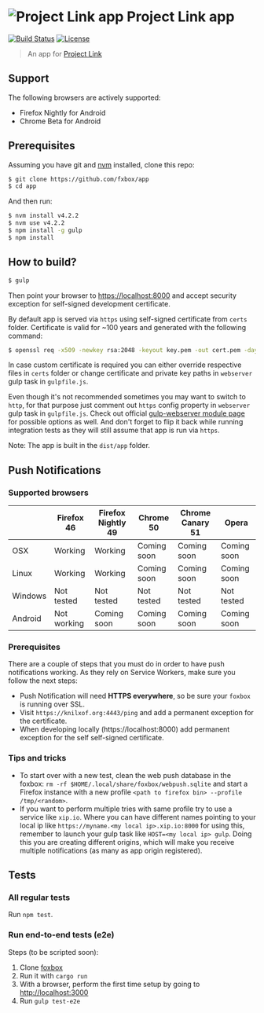# ![Project Link app](https://raw.githubusercontent.com/fxbox/app/master/app/img/icons/32.png "Project Link app") Project Link app

[![Build Status](https://travis-ci.org/fxbox/app.svg?branch=master)](https://travis-ci.org/fxbox/app)
[![License](https://img.shields.io/badge/license-MPL2-blue.svg)](https://raw.githubusercontent.com/fxbox/app/master/LICENSE)

> An app for [Project Link](https://wiki.mozilla.org/Project_Link)

## Support

The following browsers are actively supported:

* Firefox Nightly for Android
* Chrome Beta for Android

## Prerequisites

Assuming you have git and [nvm](http://nvm.sh/) installed, clone this repo:

```bash
$ git clone https://github.com/fxbox/app
$ cd app
```

And then run:

```bash
$ nvm install v4.2.2
$ nvm use v4.2.2
$ npm install -g gulp
$ npm install
```

## How to build?

```bash
$ gulp
```

Then point your browser to [https://localhost:8000](https://localhost:8000/) and accept security exception for self-signed
development certificate.

By default app is served via `https` using self-signed certificate from `certs` folder. Certificate is valid for ~100
years and generated with the following command:

```bash
$ openssl req -x509 -newkey rsa:2048 -keyout key.pem -out cert.pem -days 36500 -nodes
```

In case custom certificate is required you can either override respective files in `certs` folder or change certificate
and private key paths in `webserver` gulp task in `gulpfile.js`.

Even though it's not recommended sometimes you may want to switch to `http`, for that purpose just comment out `https`
config property in `webserver` gulp task in `gulpfile.js`. Check out official [gulp-webserver module page](https://www.npmjs.com/package/gulp-webserver)
for possible options as well. And don't forget to flip it back while running integration tests as they will still assume
that app is run via `https`.


Note: The app is built in the `dist/app` folder.

## Push Notifications

### Supported browsers

|         | Firefox 46   | Firefox Nightly 49    | Chrome 50       | Chrome Canary 51   | Opera           |
| ------- | ------------ | --------------------- | --------------- | ------------------ | --------------- |
|   OSX   |   Working    |       Working         | Coming soon     | Coming soon        | Coming soon     |
|  Linux  |   Working    |       Working         | Coming soon     | Coming soon        | Coming soon     |
| Windows |  Not tested  |      Not tested       | Not tested      | Not tested         | Not tested      |
| Android | Not working  |      Coming soon      | Coming soon     | Coming soon        | Coming soon     |

### Prerequisites

There are a couple of steps that you must do in order to have push notifications
 working. As they rely on Service Workers, make sure you follow the next steps:

* Push Notification will need **HTTPS everywhere**, so be sure your `foxbox` is
running over SSL.
* Visit `https://knilxof.org:4443/ping` and add a permanent exception for the
certificate.
* When developing locally (https://localhost:8000) add permanent exception for
the self self-signed certificate.

### Tips and tricks
* To start over with a new test, clean the web push database in the foxbox:
```rm -rf $HOME/.local/share/foxbox/webpush.sqlite``` and start a Firefox
instance with a new profile ```<path to firefox bin> --profile /tmp/<random>```.
* If you want to perform multiple tries with same profile try to use a service
like `xip.io`. Where you can have different names pointing to your local ip like `https://myname.<my local ip>.xip.io:8000` for using this, remember to launch
your gulp task like `HOST=<my local ip> gulp`. Doing this you are creating
different origins, which will make you receive multiple notifications (as many
  as app origin registered).

## Tests

### All regular tests

Run `npm test`.

### Run end-to-end tests (e2e)

Steps (to be scripted soon):

1. Clone [foxbox](https://github.com/fxbox/foxbox/)
2. Run it with `cargo run`
3. With a browser, perform the first time setup by going to [http://localhost:3000](http://localhost:3000/)
4. Run `gulp test-e2e`
